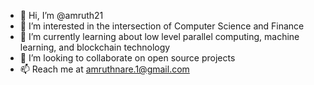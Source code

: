- 👋 Hi, I’m @amruth21
- 👀 I’m interested in the intersection of Computer Science and Finance
- 🌱 I’m currently learning about low level parallel computing, machine learning, and blockchain technology
- 💞️ I’m looking to collaborate on open source projects
- 📫 Reach me at amruthnare.1@gmail.com

<!---
amruth21/amruth21 is a ✨ special ✨ repository because its `README.md` (this file) appears on your GitHub profile.
You can click the Preview link to take a look at your changes.
--->
